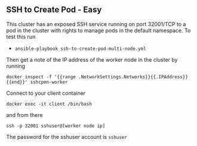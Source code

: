 ## SSH to Create Pod - Easy

This cluster has an exposed SSH service running on port 32001/TCP to a pod in the cluster with rights to manage pods in the default namespace.  To test this run

- `ansible-playbook ssh-to-create-pod-multi-node.yml`

Then get a note of the IP address of the worker node in the cluster by running

```
docker inspect -f '{{range .NetworkSettings.Networks}}{{.IPAddress}}{{end}}' sshcpmn-worker
```

Connect to your client container

```
docker exec -it client /bin/bash
```

and from there

```
ssh -p 32001 sshuser@[worker node ip]
```

The password for the sshuser account is `sshuser`